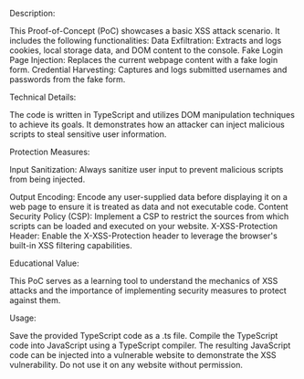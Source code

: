 Description:

This Proof-of-Concept (PoC) showcases a basic XSS attack scenario. It includes the following functionalities:
Data Exfiltration: Extracts and logs cookies, local storage data, and DOM content to the console.
Fake Login Page Injection: Replaces the current webpage content with a fake login form.
Credential Harvesting: Captures and logs submitted usernames and passwords from the fake form.


Technical Details:

The code is written in TypeScript and utilizes DOM manipulation techniques to achieve its goals. It demonstrates how an attacker can inject malicious scripts to steal sensitive user information.


Protection Measures:

Input Sanitization: Always sanitize user input to prevent malicious scripts from being injected.


Output Encoding:
Encode any user-supplied data before displaying it on a web page to ensure it is treated as data and not executable code.
Content Security Policy (CSP): Implement a CSP to restrict the sources from which scripts can be loaded and executed on your website.
X-XSS-Protection Header: Enable the X-XSS-Protection header to leverage the browser's built-in XSS filtering capabilities.


Educational Value:

This PoC serves as a learning tool to understand the mechanics of XSS attacks and the importance of implementing security measures to protect against them.


Usage:

Save the provided TypeScript code as a .ts file.
Compile the TypeScript code into JavaScript using a TypeScript compiler.
The resulting JavaScript code can be injected into a vulnerable website to demonstrate the XSS vulnerability. Do not use it on any website without permission.
